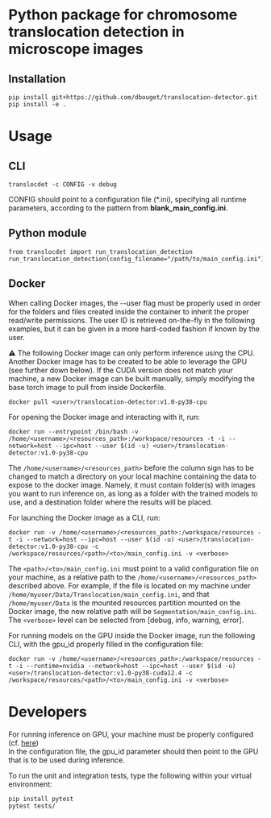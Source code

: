 # Python package for chromosome translocation detection in microscope images


## Installation

```
pip install git+https://github.com/dbouget/translocation-detector.git
pip install -e .
```


# Usage

## CLI
```
translocdet -c CONFIG -v debug
```

CONFIG should point to a configuration file (*.ini), specifying all runtime parameters,
according to the pattern from **blank_main_config.ini**.

## Python module
```
from translocdet import run_translocation_detection
run_translocation_detection(config_filename="/path/to/main_config.ini")
```

## Docker
When calling Docker images, the --user flag must be properly used in order for the folders and files created inside
the container to inherit the proper read/write permissions. The user ID is retrieved on-the-fly in the following
examples, but it can be given in a more hard-coded fashion if known by the user.

:warning: The following Docker image can only perform inference using the CPU. Another Docker image has to be created to
be able to leverage the GPU (see further down below). If the CUDA version does not match your machine, a new Docker image can be built manually, 
simply modifying the base torch image to pull from inside Dockerfile.

```
docker pull <user>/translocation-detector:v1.0-py38-cpu
```

For opening the Docker image and interacting with it, run:  
```
docker run --entrypoint /bin/bash -v /home/<username>/<resources_path>:/workspace/resources -t -i --network=host --ipc=host --user $(id -u) <user>/translocation-detector:v1.0-py38-cpu
```

The `/home/<username>/<resources_path>` before the column sign has to be changed to match a directory on your local 
machine containing the data to expose to the docker image. Namely, it must contain folder(s) with images you want to 
run inference on, as long as a folder with the trained models to use, and a destination folder where the results will 
be placed.

For launching the Docker image as a CLI, run:  
```
docker run -v /home/<username>/<resources_path>:/workspace/resources -t -i --network=host --ipc=host --user $(id -u) <user>/translocation-detector:v1.0-py38-cpu -c /workspace/resources/<path>/<to>/main_config.ini -v <verbose>
```

The `<path>/<to>/main_config.ini` must point to a valid configuration file on your machine, as a relative path to the `/home/<username>/<resources_path>` described above.
For example, if the file is located on my machine under `/home/myuser/Data/Translocation/main_config.ini`, 
and that `/home/myuser/Data` is the mounted resources partition mounted on the Docker image, the new relative path will be `Segmentation/main_config.ini`.  
The `<verbose>` level can be selected from [debug, info, warning, error].

For running models on the GPU inside the Docker image, run the following CLI, with the gpu_id properly filled in the configuration file:
```
docker run -v /home/<username>/<resources_path>:/workspace/resources -t -i --runtime=nvidia --network=host --ipc=host --user $(id -u) <user>/translocation-detector:v1.0-py38-cuda12.4 -c /workspace/resources/<path>/<to>/main_config.ini -v <verbose>
```


# Developers

For running inference on GPU, your machine must be properly configured (cf. [here](https://onnxruntime.ai/docs/execution-providers/CUDA-ExecutionProvider.html))  
In the configuration file, the gpu_id parameter should then point to the GPU that is to be used during inference.

To run the unit and integration tests, type the following within your virtual environment:
```
pip install pytest
pytest tests/
```
